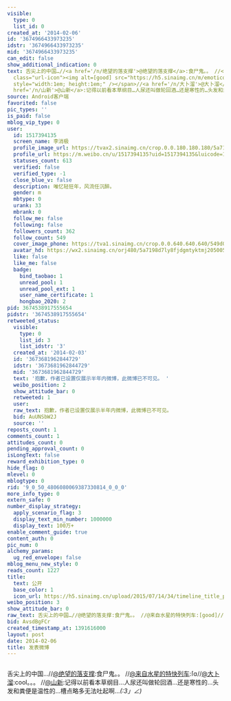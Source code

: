 ```yaml
---
visible:
  type: 0
  list_id: 0
created_at: '2014-02-06'
id: '3674966433973235'
idstr: '3674966433973235'
mid: '3674966433973235'
can_edit: false
show_additional_indication: 0
text: 舌尖上的中国…//<a href='/n/绝望的落支撑'>@绝望的落支撑</a>:食尸鬼。。 //<a href='/n/来自水星的特快列车'>@来自水星的特快列车</a>:<span
  class="url-icon"><img alt=[good] src="https://h5.sinaimg.cn/m/emoticon/icon/others/h_good-0c51afc69c.png"
  style="width:1em; height:1em;" /></span>//<a href='/n/大卜溜'>@大卜溜</a>:cool。。。 //<a
  href='/n/山新'>@山新</a>:记得以前看本草纲目…人尿还叫做轮回酒…还是寒性的…头发和粪便是温性的…槽点略多无法吐起啊…_(:3」∠)_
source: Android客户端
favorited: false
pic_types: ''
is_paid: false
mblog_vip_type: 0
user:
  id: 1517394135
  screen_name: 李消极
  profile_image_url: https://tvax2.sinaimg.cn/crop.0.0.180.180.180/5a7198d7ly8fjdgmtyktmj20500500so.jpg?KID=imgbed,tva&Expires=1606399625&ssig=BicX5%2Fnhic
  profile_url: https://m.weibo.cn/u/1517394135?uid=1517394135&luicode=10000011&lfid=2304131517394135_-_WEIBO_SECOND_PROFILE_WEIBO
  statuses_count: 613
  verified: false
  verified_type: -1
  close_blue_v: false
  description: 唯忆轻狂年，风流任沉醉。
  gender: m
  mbtype: 0
  urank: 33
  mbrank: 0
  follow_me: false
  following: false
  followers_count: 362
  follow_count: 549
  cover_image_phone: https://tva1.sinaimg.cn/crop.0.0.640.640.640/549d0121tw1egm1kjly3jj20hs0hsq4f.jpg
  avatar_hd: https://wx2.sinaimg.cn/orj480/5a7198d7ly8fjdgmtyktmj20500500so.jpg
  like: false
  like_me: false
  badge:
    bind_taobao: 1
    unread_pool: 1
    unread_pool_ext: 1
    user_name_certificate: 1
    hongbao_2020: 2
pid: 3674538917555654
pidstr: '3674538917555654'
retweeted_status:
  visible:
    type: 0
    list_id: 3
    list_idstr: '3'
  created_at: '2014-02-03'
  id: '3673681962844729'
  idstr: '3673681962844729'
  mid: '3673681962844729'
  text: '抱歉，作者已设置仅展示半年内微博，此微博已不可见。 '
  weibo_position: 2
  show_attitude_bar: 0
  retweeted: 1
  user:
  raw_text: 抱歉，作者已设置仅展示半年内微博，此微博已不可见。 ​​​
  bid: AuUNSbW2J
  source: ''
reposts_count: 1
comments_count: 1
attitudes_count: 0
pending_approval_count: 0
isLongText: false
reward_exhibition_type: 0
hide_flag: 0
mlevel: 0
mblogtype: 0
rid: '9_0_50_4806080069387330814_0_0_0'
more_info_type: 0
extern_safe: 0
number_display_strategy:
  apply_scenario_flag: 3
  display_text_min_number: 1000000
  display_text: 100万+
enable_comment_guide: true
content_auth: 0
pic_num: 0
alchemy_params:
  ug_red_envelope: false
mblog_menu_new_style: 0
reads_count: 1227
title:
  text: 公开
  base_color: 1
  icon_url: https://h5.sinaimg.cn/upload/2015/07/14/34/timeline_title_public_default.png
weibo_position: 3
show_attitude_bar: 0
raw_text: 舌尖上的中国…//@绝望的落支撑:食尸鬼。。 //@来自水星的特快列车:[good]//@大卜溜:cool。。。 //@山新:记得以前看本草纲目…人尿还叫做轮回酒…还是寒性的…头发和粪便是温性的…槽点略多无法吐起啊…_(:3」∠)_
bid: AvsdBgFCr
created_timestamp_at: 1391616000
layout: post
date: 2014-02-06
title: 发表微博
---
```


![]()

舌尖上的中国…//<a href='/n/绝望的落支撑'>@绝望的落支撑</a>:食尸鬼。。 //<a href='/n/来自水星的特快列车'>@来自水星的特快列车</a>:<span class="url-icon"><img alt=[good] src="https://h5.sinaimg.cn/m/emoticon/icon/others/h_good-0c51afc69c.png" style="width:1em; height:1em;" /></span>//<a href='/n/大卜溜'>@大卜溜</a>:cool。。。 //<a href='/n/山新'>@山新</a>:记得以前看本草纲目…人尿还叫做轮回酒…还是寒性的…头发和粪便是温性的…槽点略多无法吐起啊…_(:3」∠)_

